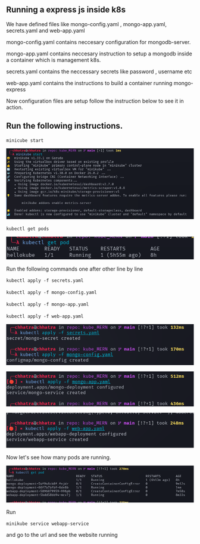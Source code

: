 ## Running a express js inside k8s

We have defined files like mongo-config.yaml , mongo-app.yaml, secrets.yaml and web-app.yaml

mongo-config.yaml contains neccesary configuration for mongodb-server.

mongo-app.yaml contains neccesary instruction to setup a mongodb inside a container which is management k8s.

secrets.yaml contains the neccessary secrets like password , username etc

web-app.yaml contains the instructions to build a container running mongo-express

Now configuration files are setup follow the instruction below to see it in action.

## Run the following instructions.

```
minicube start
```

![img1](./images/img1.png)

```
kubectl get pods
```

![img2](./images/img2.png)

Run the following commands  one after other line by line

```
kubectl apply -f secrets.yaml

kubectl apply -f mongo-config.yaml

kubectl apply -f mongo-app.yaml

kubectl apply -f web-app.yaml
```

![altimg](./images/img3.png)

![altimg](./images/img4.png)

![altimg](./images/img5.png)

Now let's see how many pods are running.

![altimg](./images/img6.png)

Run 
```
minikube service webapp-service 
```

and go to the url and see the website running
